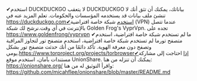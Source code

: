 
✔استخدم DUCKDUCKGO لا يتعقب DUCKDUCKGO  بياناتك، يمكنك أن تثق أنك لا تنشئ ملف بيانات قد يستخدمه المؤسسات والحكومات. تعلم المزيد عنه في https://duckduckgo.com✔استخدم شبكة خاصة افتراضية (VPN) عندما تتصل بالإنترنت في أي وقت.نرشح لك شبكة Golden Frog's VyprVpn. تجده على https://www.goldenfrong/vyprvpn ✔ما لم تستخدم شبكة خاصة افتراضية، استخدم متصفح تورما لم تستخدم شبكة خاصة افتراضية، استخدم متصفح تور لتجاوز المراقبة وتصفح دون معرفة الهوية. تأكد دائمًا من أنك حدثت متصفح تور بشكل يومي.https://www.torproject.org/projects/torbrowser✔إذا احتاجت إلى مشاركة مستندات بآمان، استخدم موقع UnionShare. يمكنك أن تنزله من هنا: https://onionshare.org/ واقرأ التوثيق له من هنا: https://github.com/micahflee/onionshare/blob/master/README.md